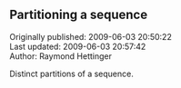 ## Partitioning a sequence  
Originally published: 2009-06-03 20:50:22  
Last updated: 2009-06-03 20:57:42  
Author: Raymond Hettinger  
  
Distinct partitions of a sequence.